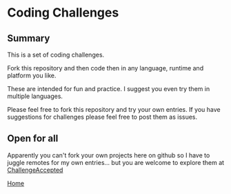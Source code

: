 # Coding Challenges

## Summary

This is a set of coding challenges.  

Fork this repository and then code then in any language, runtime and platform you like.  

These are intended for fun and practice.  I suggest you even try them in multiple languages.

Please feel free to fork this repository and try your own entries.  If you have suggestions 
for challenges please feel free to post them as issues.  

## Open for all

Apparently you can't fork your own projects here on github so I have to juggle remotes for
my own entries... but you are welcome to explore them at [ChallengeAccepted](https://github.com/mwwhited-forks/ChallengeAccepted)


[Home](https://github.com/mwwhited/CodingChallenges)